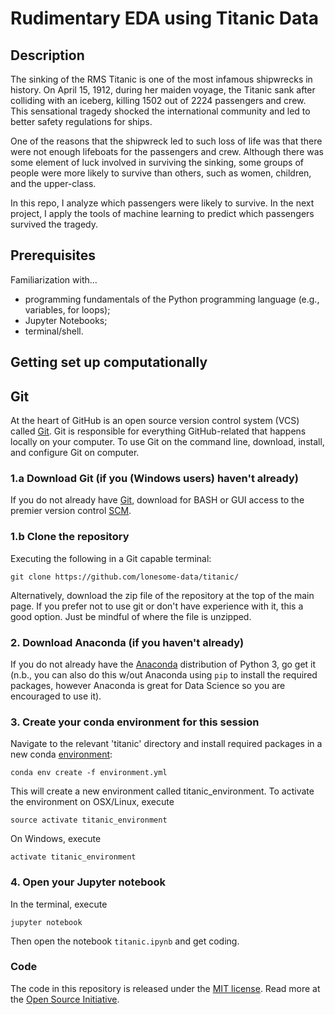 # Rudimentary EDA using Titanic Data

## Description

The sinking of the RMS Titanic is one of the most infamous shipwrecks in history.  On April 15, 1912, during her maiden voyage, the Titanic sank after colliding with an iceberg, killing 1502 out of 2224 passengers and crew. This sensational tragedy shocked the international community and led to better safety regulations for ships.

One of the reasons that the shipwreck led to such loss of life was that there were not enough lifeboats for the passengers and crew. Although there was some element of luck involved in surviving the sinking, some groups of people were more likely to survive than others, such as women, children, and the upper-class.

In this repo, I analyze which passengers were likely to survive. In the next project, I apply the tools of machine learning to predict which passengers survived the tragedy.

## Prerequisites

Familiarization with...

* programming fundamentals of the Python programming language (e.g., variables, for loops);
* Jupyter Notebooks;
* terminal/shell.

## Getting set up computationally

## Git
At the heart of GitHub is an open source version control system (VCS) called [Git](http://product.hubspot.com/blog/git-and-github-tutorial-for-beginners). Git is responsible for everything GitHub-related that happens locally on your computer.  To use Git on the command line, download, install, and configure Git on computer.

### 1.a Download Git (if you (Windows users) haven't already)

If you do not already have [Git](https://git-for-windows.github.io/), download for BASH or GUI access to the premier version control [SCM](https://git-scm.com/book/en/v2/Getting-Started-Installing-Git).

### 1.b Clone the repository

Executing the following in a Git capable terminal:

```
git clone https://github.com/lonesome-data/titanic/
```
Alternatively, download the zip file of the repository at the top of the main page. If you prefer not to use git or don't have experience with it, this a good option.  Just be mindful of where the file is unzipped.

### 2. Download Anaconda (if you haven't already)

If you do not already have the [Anaconda](https://www.anaconda.com/download/) distribution of Python 3, go get it (n.b., you can also do this w/out Anaconda using `pip` to install the required packages, however Anaconda is great for Data Science so you are encouraged to use it).

### 3. Create your conda environment for this session

Navigate to the relevant 'titanic' directory and install required packages in a new conda [environment](https://conda.io/docs/user-guide/tasks/build-packages/environment-variables.html):

```
conda env create -f environment.yml
```

This will create a new environment called titanic_environment. To activate the environment on OSX/Linux, execute

```
source activate titanic_environment
```
On Windows, execute

```
activate titanic_environment
```
### 4. Open your Jupyter notebook

In the terminal, execute 

```
jupyter notebook
```

Then open the notebook `titanic.ipynb` and get coding.

### Code
The code in this repository is released under the [MIT license](LICENSE). Read more at the [Open Source Initiative](https://opensource.org/licenses/MIT). 
